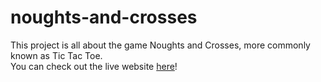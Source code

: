 # noughts-and-crosses

This project is all about the game Noughts and Crosses, more commonly known as Tic Tac Toe. <br>
You can check out the live website [here](https://noughts-and-crosses.vercel.app/)!
